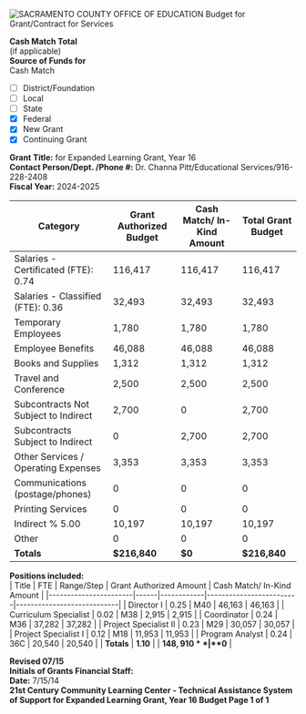<!-- Page 1 -->
![SACRAMENTO COUNTY OFFICE OF EDUCATION Budget for Grant/Contract for Services](https://via.placeholder.com/768x991.png?text=SACRAMENTO+COUNTY+OFFICE+OF+EDUCATION+Budget+for+Grant%2FContract+for+Services)

**Cash Match Total**  
(if applicable)  
**Source of Funds for**  
Cash Match  

- [ ] District/Foundation  
- [ ] Local  
- [ ] State  
- [x] Federal  
- [x] New Grant  
- [x] Continuing Grant  

**Grant Title:** for Expanded Learning Grant, Year 16  
**Contact Person/Dept. /Phone #:** Dr. Channa Pitt/Educational Services/916-228-2408  
**Fiscal Year:** 2024-2025  

| Category                               | Grant Authorized Budget | Cash Match/ In-Kind Amount | Total Grant Budget |
|----------------------------------------|-------------------------|----------------------------|--------------------|
| Salaries - Certificated (FTE): 0.74   | 116,417                 | 116,417                    | 116,417            |
| Salaries - Classified (FTE): 0.36      | 32,493                  | 32,493                     | 32,493             |
| Temporary Employees                     | 1,780                   | 1,780                      | 1,780              |
| Employee Benefits                       | 46,088                  | 46,088                     | 46,088             |
| Books and Supplies                      | 1,312                   | 1,312                      | 1,312              |
| Travel and Conference                   | 2,500                   | 2,500                      | 2,500              |
| Subcontracts Not Subject to Indirect    | 2,700                   | 0                          | 2,700              |
| Subcontracts Subject to Indirect        | 0                       | 2,700                      | 2,700              |
| Other Services / Operating Expenses      | 3,353                   | 3,353                      | 3,353              |
| Communications (postage/phones)        | 0                       | 0                          | 0                  |
| Printing Services                       | 0                       | 0                          | 0                  |
| Indirect % 5.00                        | 10,197                  | 10,197                     | 10,197             |
| Other                                   | 0                       | 0                          | 0                  |
| **Totals**                             | **$216,840**           | **$0**                    | **$216,840**       |

**Positions included:**  
| Title                  | FTE  | Range/Step | Grant Authorized Amount | Cash Match/ In-Kind Amount |
|-----------------------|------|------------|-------------------------|----------------------------|
| Director I            | 0.25 | M40        | 46,163                  | 46,163                     |
| Curriculum Specialist  | 0.02 | M38        | 2,915                   | 2,915                      |
| Coordinator           | 0.24 | M36        | 37,282                  | 37,282                     |
| Project Specialist II  | 0.23 | M29        | 30,057                  | 30,057                     |
| Project Specialist I   | 0.12 | M18        | 11,953                  | 11,953                     |
| Program Analyst       | 0.24 | 36C        | 20,540                  | 20,540                     |
| **Totals**           | **1.10** |            | **$148,910**            | **$0**                    |

**Revised 07/15**  
**Initials of Grants Financial Staff:**  
**Date:** 7/15/14  
**21st Century Community Learning Center - Technical Assistance System of Support for Expanded Learning Grant, Year 16 Budget Page 1 of 1**
